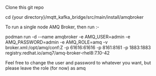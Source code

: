 Clone this git repo

cd {your directory}/mqtt_kafka_bridge/src/main/install/amqbroker


To run a single node AMQ Broker, then run :-

podman run -d --name amqbroker -e AMQ_USER=admin -e AMQ_PASSWORD=admin -e AMQ_ROLE=amq -v broker.xml:/opt/amq/conf:Z -p 61616:61616 -p 8161:8161 -p 1883:1883 registry.redhat.io/amq7/amq-broker-rhel8:7.10-42

Feel free to change the user and password to whatever you want, but please leave the role (for now) as amq